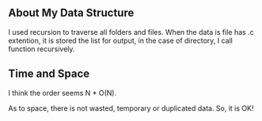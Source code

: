 ## About My Data Structure
I used recursion to traverse all folders and files.
When the data is file has .c extention, it is stored the list for output,
in the case of directory, I call function recursively.

## Time and Space
I think the order seems N * O(N).

As to space, there is not wasted, temporary or duplicated data.
So, it is OK!
